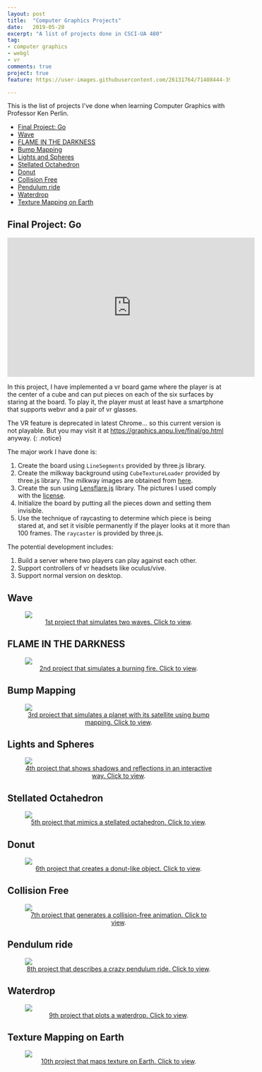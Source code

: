 ```yaml
---
layout: post
title:  "Computer Graphics Projects"
date:   2019-05-20
excerpt: "A list of projects done in CSCI-UA 480"
tag:
- computer graphics
- webgl
- vr
comments: true
project: true
feature: https://user-images.githubusercontent.com/26131764/71408444-39275a00-2679-11ea-950f-f28ea7eaa948.png

---
```


This is the list of projects I've done when learning Computer Graphics with Professor Ken Perlin.

- [Final Project: Go](#final-project-go)
- [Wave](#wave)
- [FLAME IN THE DARKNESS](#flame-in-the-darkness)
- [Bump Mapping](#bump-mapping)
- [Lights and Spheres](#lights-and-spheres)
- [Stellated Octahedron](#stellated-octahedron)
- [Donut](#donut)
- [Collision Free](#collision-free)
- [Pendulum ride](#pendulum-ride)
- [Waterdrop](#waterdrop)
- [Texture Mapping on Earth](#texture-mapping-on-earth)

## Final Project: Go

<iframe width="560" height="315" src="https://www.youtube.com/embed/1zw4XugF11o" frameborder="0"> </iframe>

In this project, I have implemented a vr board game where the player is at the center of a cube and can put pieces on each of the six surfaces by staring at the board. To play it, the player must at least have a smartphone that supports webvr and a pair of vr glasses.

The VR feature is deprecated in latest Chrome... so this current version is not playable. But you may visit it at <https://graphics.anpu.live/final/go.html> anyway.
{: .notice}

The major work I have done is:

1. Create the board using `LineSegments` provided by three.js library.
2. Create the milkway background using `CubeTextureLoader` provided by three.js library. The milkway images are obtained from [here](https://github.com/mrdoob/three.js/tree/master/examples/textures/cube/MilkyWay).
3. Create the sun using [Lensflare.js](https://github.com/mrdoob/three.js/blob/master/examples/js/objects/Lensflare.js) library. The pictures I used comply with the [license](https://cims.nyu.edu/~al4902/final/textures/lensflare/LICENSE.txt).
4. Initialize the board by putting all the pieces down and setting them invisible.
5. Use the technique of raycasting to determine which piece is being stared at, and set it visible permanently if the player looks at it more than 100 frames. The `raycaster` is provided by three.js.

The potential development includes:

1. Build a server where two players can play against each other.
2. Support controllers of vr headsets like oculus/vive.
3. Support normal version on desktop.

## Wave

<figure>
	<a href="https://graphics.anpu.live/shader1"><img src="https://user-images.githubusercontent.com/26131764/71640796-f2b2aa80-2ccb-11ea-98d2-1060af21ee85.png"></a>
    <center>
	<figcaption><a href="https://graphics.anpu.live/shader1" title="">1st project that simulates two waves. Click to view</a>.</figcaption>
    </center>
</figure>

## FLAME IN THE DARKNESS

<figure>
	<a href="https://graphics.anpu.live/shader2"><img src="https://user-images.githubusercontent.com/26131764/71610434-fb23bc00-2bcb-11ea-9b86-b9a832700ef4.png"></a>
    <center>
	<figcaption><a href="https://graphics.anpu.live/shader2" title="">2nd project that simulates a burning fire. Click to view</a>.</figcaption>
    </center>
</figure>

## Bump Mapping

<figure>
	<a href="https://graphics.anpu.live/shader3"><img src="https://user-images.githubusercontent.com/26131764/71640751-14f7f880-2ccb-11ea-8007-6d926401e8b3.png"></a>
    <center>
	<figcaption><a href="https://graphics.anpu.live/shader3" title="">3rd project that simulates a planet with its satellite using bump mapping. Click to view</a>.</figcaption>
    </center>
</figure>

## Lights and Spheres

<figure>
	<a href="https://graphics.anpu.live/shader4"><img src="https://user-images.githubusercontent.com/26131764/71640722-7e2b3c00-2cca-11ea-84ab-a3016fbab72c.png"></a>
    <center>
	<figcaption><a href="https://graphics.anpu.live/shader4" title="">4th project that shows shadows and reflections in an interactive way. Click to view</a>.</figcaption>
    </center>
</figure>

## Stellated Octahedron

<figure>
	<a href="https://graphics.anpu.live/shader5"><img src="https://user-images.githubusercontent.com/26131764/71640708-373d4680-2cca-11ea-8f2e-a1f28937db9c.png"></a>
    <center>
	<figcaption><a href="https://graphics.anpu.live/shader5" title="">5th project that mimics a stellated octahedron. Click to view</a>.</figcaption>
    </center>
</figure>

## Donut

<figure>
	<a href="https://graphics.anpu.live/shader6"><img src="https://user-images.githubusercontent.com/26131764/71414199-c033fc80-2690-11ea-90ce-03740b8d65aa.png"></a>
    <center>
	<figcaption><a href="https://graphics.anpu.live/shader6" title="">6th project that creates a donut-like object. Click to view</a>.</figcaption>
    </center>
</figure>

## Collision Free

<figure>
	<a href="https://graphics.anpu.live/shader7"><img src="https://user-images.githubusercontent.com/26131764/71414286-26208400-2691-11ea-9fd8-4d5fc517e343.png"></a>
    <center>
	<figcaption><a href="https://graphics.anpu.live/shader7" title="">7th project that generates a collision-free animation. Click to view</a>.</figcaption>
    </center>
</figure>

## Pendulum ride

<figure>
	<a href="https://graphics.anpu.live/shader8"><img src="https://user-images.githubusercontent.com/26131764/71414311-50724180-2691-11ea-9b71-e658692c2ea4.png"></a>
    <center>
	<figcaption><a href="https://graphics.anpu.live/shader8" title="">8th project that describes a crazy pendulum ride. Click to view</a>.</figcaption>
    </center>
</figure>

## Waterdrop

<figure>
	<a href="https://graphics.anpu.live/shader9"><img src="https://user-images.githubusercontent.com/26131764/71414564-7f3ce780-2692-11ea-97d8-b81fab0a718a.png"></a>
    <center>
	<figcaption><a href="https://graphics.anpu.live/shader9" title="">9th project that plots a waterdrop. Click to view</a>.</figcaption>
    </center>
</figure>

## Texture Mapping on Earth

<figure>
	<a href="https://graphics.anpu.live/shader10"><img src="https://user-images.githubusercontent.com/26131764/71414665-ebb7e680-2692-11ea-9723-772eeded085a.png"></a>
    <center>
	<figcaption><a href="https://graphics.anpu.live/shader10" title="">10th project that maps texture on Earth. Click to view</a>.</figcaption>
    </center>
</figure>
